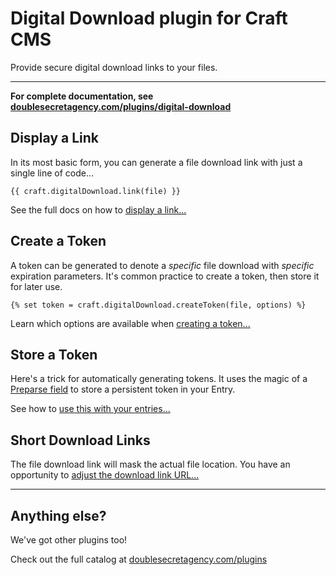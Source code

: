 Digital Download plugin for Craft CMS
=====================================

Provide secure digital download links to your files.

***

**For complete documentation, see [doublesecretagency.com/plugins/digital-download](https://www.doublesecretagency.com/plugins/digital-download)**

## Display a Link

In its most basic form, you can generate a file download link with just a single line of code...

```twig
{{ craft.digitalDownload.link(file) }}
```

See the full docs on how to [display a link...](https://www.doublesecretagency.com/plugins/digital-download/docs/displaying-a-link)

## Create a Token

A token can be generated to denote a _specific_ file download with _specific_ expiration parameters. It's common practice to create a token, then store it for later use.

```twig
{% set token = craft.digitalDownload.createToken(file, options) %}
```

Learn which options are available when [creating a token...](https://www.doublesecretagency.com/plugins/digital-download/docs/creating-a-token)

## Store a Token

Here's a trick for automatically generating tokens. It uses the magic of a [Preparse field](https://github.com/aelvan/Preparse-Field-Craft) to store a persistent token in your Entry.

See how to [use this with your entries...](https://www.doublesecretagency.com/plugins/digital-download/docs/storing-a-token)

## Short Download Links

The file download link will mask the actual file location. You have an opportunity to [adjust the download link URL...](https://www.doublesecretagency.com/plugins/digital-download/docs/short-download-links)

***

## Anything else?

We've got other plugins too!

Check out the full catalog at [doublesecretagency.com/plugins](https://www.doublesecretagency.com/plugins)
